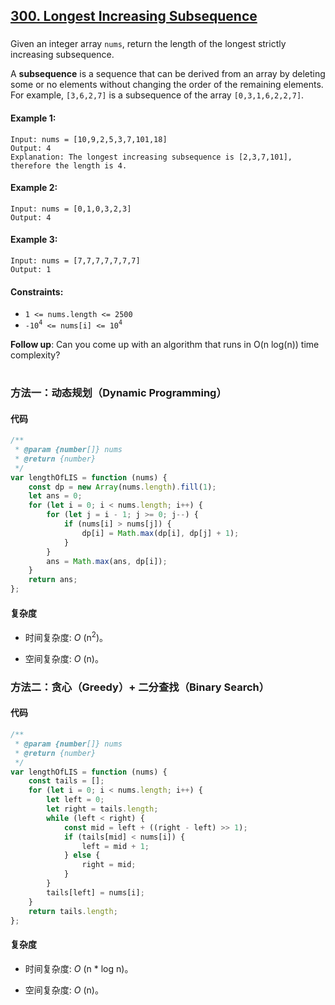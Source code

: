 ## [300. Longest Increasing Subsequence](https://leetcode.com/problems/longest-increasing-subsequence/)

###

Given an integer array `nums`, return the length of the longest strictly increasing subsequence.

A **subsequence** is a sequence that can be derived from an array by deleting some or no elements without changing the order of the remaining elements. For example, `[3,6,2,7]` is a subsequence of the array `[0,3,1,6,2,2,7]`.

#### Example 1:

```
Input: nums = [10,9,2,5,3,7,101,18]
Output: 4
Explanation: The longest increasing subsequence is [2,3,7,101], therefore the length is 4.
```

#### Example 2:

```
Input: nums = [0,1,0,3,2,3]
Output: 4
```

#### Example 3:

```
Input: nums = [7,7,7,7,7,7,7]
Output: 1
```

#### Constraints:

-   `1 <= nums.length <= 2500`
-   `-10`<sup>`4`</sup>` <= nums[i] <= 10`<sup>`4`</sup>

**Follow up**: Can you come up with an algorithm that runs in O(n log(n)) time complexity?

#

### 方法一：动态规划（Dynamic Programming）

#### 代码

```javascript
/**
 * @param {number[]} nums
 * @return {number}
 */
var lengthOfLIS = function (nums) {
    const dp = new Array(nums.length).fill(1);
    let ans = 0;
    for (let i = 0; i < nums.length; i++) {
        for (let j = i - 1; j >= 0; j--) {
            if (nums[i] > nums[j]) {
                dp[i] = Math.max(dp[i], dp[j] + 1);
            }
        }
        ans = Math.max(ans, dp[i]);
    }
    return ans;
};
```

#### 复杂度

-   时间复杂度: _O_ (n<sup>2</sup>)。

-   空间复杂度: _O_ (n)。

### 方法二：贪心（Greedy）+ 二分查找（Binary Search）

#### 代码

```javascript
/**
 * @param {number[]} nums
 * @return {number}
 */
var lengthOfLIS = function (nums) {
    const tails = [];
    for (let i = 0; i < nums.length; i++) {
        let left = 0;
        let right = tails.length;
        while (left < right) {
            const mid = left + ((right - left) >> 1);
            if (tails[mid] < nums[i]) {
                left = mid + 1;
            } else {
                right = mid;
            }
        }
        tails[left] = nums[i];
    }
    return tails.length;
};
```

#### 复杂度

-   时间复杂度: _O_ (n \* log n)。

-   空间复杂度: _O_ (n)。
